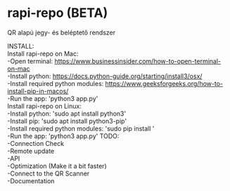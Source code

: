 # rapi-repo (BETA)
QR alapú jegy- és beléptető rendszer

INSTALL:<br/>
Install rapi-repo on Mac:<br/>
	-Open terminal: https://www.businessinsider.com/how-to-open-terminal-on-mac<br/>
	-Install python: https://docs.python-guide.org/starting/install3/osx/<br/>
	-Install required python modules: https://www.geeksforgeeks.org/how-to-install-pip-in-macos/<br/>
	-Run the app: 'python3 app.py'<br/>
Install rapi-repo on Linux:<br/>
	-Install python: 'sudo apt install python3'<br/>
	-Install pip: 'sudo apt install python3-pip'<br/>
	-Install required python modules: 'sudo pip install <package>'<br/>
	-Run the app: 'python3 app.py'
TODO:<br/>
  -Connection Check<br/>
  -Remote update<br/>
  -API<br/>
  -Optimization (Make it a bit faster)<br/>
  -Connect to the QR Scanner<br/>
  -Documentation
